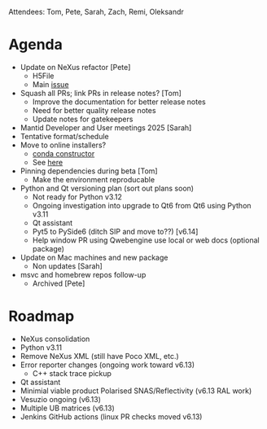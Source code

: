 Attendees: Tom, Pete, Sarah, Zach, Remi, Oleksandr

# Agenda
- Update on NeXus refactor [Pete]
   - H5File
   - Main [issue](https://github.com/mantidproject/mantid/issues/38332)
- Squash all PRs; link PRs in release notes? [Tom]
  - Improve the documentation for better release notes
  - Need for better quality release notes
  - Update notes for gatekeepers
-  Mantid Developer and User meetings 2025 [Sarah]
  - Tentative format/schedule
- Move to online installers?
  - [conda constructor](https://github.com/conda/constructor)
  - See [here](https://forum.mantidproject.org/t/how-to-install-on-linux/931)
- Pinning dependencies during beta [Tom]
  - Make the environment reproducable
- Python and Qt versioning plan (sort out plans soon)
   - Not ready for Python v3.12
   - Ongoing investigation into upgrade to Qt6 from Qt6 using Python v3.11
   - Qt assistant
   - Pyt5 to PySide6 (ditch SIP and move to??) [v6.14]
   - Help window PR using Qwebengine use local or web docs (optional package)
- Update on Mac machines and new package
  - Non updates [Sarah]
- msvc and homebrew repos follow-up
  - Archived [Pete]
  
# Roadmap
- NeXus consolidation
- Python v3.11
- Remove NeXus XML (still have Poco XML, etc.)
- Error reporter changes (ongoing work toward v6.13)
  - C++ stack trace pickup
- Qt assistant
- Minimial viable product Polarised SNAS/Reflectivity (v6.13 RAL work)
- Vesuzio ongoing (v6.13)
- Multiple UB matrices (v6.13)
- Jenkins GitHub actions (linux PR checks moved v6.13)
